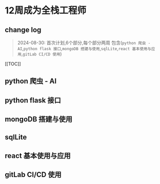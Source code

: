 # 12周成为全栈工程师

## change log

> 2024-08-30: 首次计划,6个部分,每个部分两周 包含(`python 爬虫 - AI`,`python flask 接口`,`mongoDB 搭建与使用`,`sqlLite`,`react 基本使用与应用`,`gitLab CI/CD 使用`)

[[TOC]]

## python 爬虫 - AI

## python flask 接口

## mongoDB 搭建与使用

## sqlLite

## react 基本使用与应用

## gitLab CI/CD 使用
